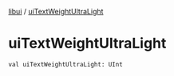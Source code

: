 [libui](README.md) / [uiTextWeightUltraLight](ui-text-weight-ultra-light.md)

# uiTextWeightUltraLight

`val uiTextWeightUltraLight: UInt`
